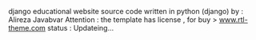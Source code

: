 django educational website source code written in python (django) by : Alireza Javabvar
Attention : the template has license , for buy > www.rtl-theme.com
status : Updateing...
